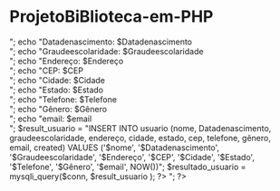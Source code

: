 # ProjetoBiBlioteca-em-PHP
<?php

include_once("conexao.php");

$nome = filter_input (INPUT_POST, 'nome', FILTER_SANITIZE_STRING);
$Datadenascimento = $_POST['Datadenascimento'];//filter_input (INPUT_POST, 'Datadenascimento', FILTER_SANITIZE_STRING);  
$Graudeescolaridade = filter_input (INPUT_POST, 'Graudeescolaridade', FILTER_SANITIZE_STRING); 
$Endereço = filter_input (INPUT_POST, 'Endereço', FILTER_SANITIZE_STRING); 
$CEP = filter_input (INPUT_POST, 'CEP', FILTER_SANITIZE_STRING); 
$Cidade = filter_input (INPUT_POST, 'Cidade', FILTER_SANITIZE_STRING); 
$Estado = filter_input (INPUT_POST, 'Estado', FILTER_SANITIZE_STRING); 
$Telefone = filter_input (INPUT_POST, 'Telefone', FILTER_SANITIZE_STRING); 
$Gênero = filter_input (INPUT_POST, 'Gênero', FILTER_SANITIZE_STRING); 
$email = filter_input (INPUT_POST, 'email', FILTER_SANITIZE_EMAIL); 

echo "Nome: $nome<br>";
echo "Datadenascimento: $Datadenascimento<br>";
echo "Graudeescolaridade: $Graudeescolaridade<br>";
echo "Endereço: $Endereço<br>";
echo "CEP:	$CEP<br>";
echo "Cidade: $Cidade<br>";
echo "Estado: $Estado<br>";
echo "Telefone: $Telefone<br>";
echo "Gênero: $Gênero<br>";
echo "email: $email<br>";

 $result_usuario = "INSERT INTO usuario (nome, Datadenascimento, graudeescolaridade, endereço, cidade, estado, cep, telefone, gênero, email, created) VALUES ('$nome', '$Datadenascimento',
'$Graudeescolaridade', '$Endereço', '$CEP', '$Cidade', '$Estado', '$Telefone', '$Gênero', '$email', NOW())";
$resultado_usuario = mysqli_query($conn, $result_usuario );
?>

<?php
$renovação_input (INPUT_POST, 'renovação', FILTER_SANITIZE_STRING);
echo "renovação: $renovação<br>";


?>

